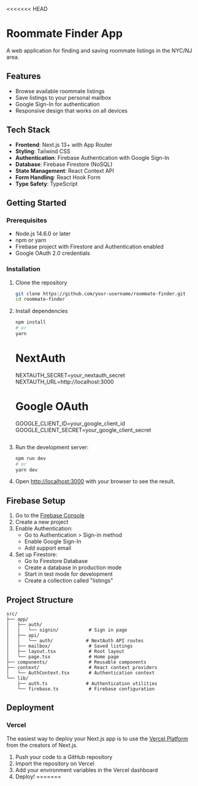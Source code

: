 <<<<<<< HEAD
# Roommate Finder App

A web application for finding and saving roommate listings in the NYC/NJ area.

## Features

- Browse available roommate listings
- Save listings to your personal mailbox
- Google Sign-In for authentication
- Responsive design that works on all devices

## Tech Stack

- **Frontend**: Next.js 13+ with App Router
- **Styling**: Tailwind CSS
- **Authentication**: Firebase Authentication with Google Sign-In
- **Database**: Firebase Firestore (NoSQL)
- **State Management**: React Context API
- **Form Handling**: React Hook Form
- **Type Safety**: TypeScript

## Getting Started

### Prerequisites

- Node.js 14.6.0 or later
- npm or yarn
- Firebase project with Firestore and Authentication enabled
- Google OAuth 2.0 credentials

### Installation

1. Clone the repository
   ```bash
   git clone https://github.com/your-username/roommate-finder.git
   cd roommate-finder
   ```

2. Install dependencies
   ```bash
   npm install
   # or
   yarn
   ```
   
   # NextAuth
   NEXTAUTH_SECRET=your_nextauth_secret
   NEXTAUTH_URL=http://localhost:3000
   
   # Google OAuth
   GOOGLE_CLIENT_ID=your_google_client_id
   GOOGLE_CLIENT_SECRET=your_google_client_secret
   ```

4. Run the development server:
   ```bash
   npm run dev
   # or
   yarn dev
   ```

5. Open [http://localhost:3000](http://localhost:3000) with your browser to see the result.

## Firebase Setup

1. Go to the [Firebase Console](https://console.firebase.google.com/)
2. Create a new project
3. Enable Authentication:
   - Go to Authentication > Sign-in method
   - Enable Google Sign-In
   - Add support email
4. Set up Firestore:
   - Go to Firestore Database
   - Create a database in production mode
   - Start in test mode for development
   - Create a collection called "listings"

## Project Structure

```
src/
├── app/
│   ├── auth/
│   │   └── signin/           # Sign in page
│   ├── api/
│   │   └── auth/            # NextAuth API routes
│   ├── mailbox/              # Saved listings
│   ├── layout.tsx            # Root layout
│   └── page.tsx              # Home page
├── components/               # Reusable components
├── context/                  # React context providers
│   └── AuthContext.tsx       # Authentication context
└── lib/
    ├── auth.ts              # Authentication utilities
    └── firebase.ts           # Firebase configuration
```

## Deployment

### Vercel

The easiest way to deploy your Next.js app is to use the [Vercel Platform](https://vercel.com/new?utm_medium=default-template&filter=next.js&utm_source=create-next-app&utm_campaign=create-next-app-docs) from the creators of Next.js.

1. Push your code to a GitHub repository
2. Import the repository on Vercel
3. Add your environment variables in the Vercel dashboard
4. Deploy!
=======

